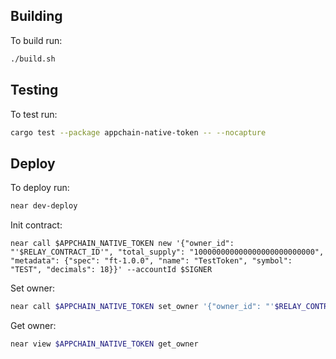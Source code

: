 ## Building

To build run:

```bash
./build.sh
```

## Testing

To test run:

```bash
cargo test --package appchain-native-token -- --nocapture
```

## Deploy

To deploy run:

```bash
near dev-deploy
```

Init contract:

```
near call $APPCHAIN_NATIVE_TOKEN new '{"owner_id": "'$RELAY_CONTRACT_ID'", "total_supply": "100000000000000000000000000", "metadata": {"spec": "ft-1.0.0", "name": "TestToken", "symbol": "TEST", "decimals": 18}}' --accountId $SIGNER
```

Set owner:

```bash
near call $APPCHAIN_NATIVE_TOKEN set_owner '{"owner_id": "'$RELAY_CONTRACT_ID'"}' --accountId $SIGNER
```

Get owner:

```bash
near view $APPCHAIN_NATIVE_TOKEN get_owner
```
